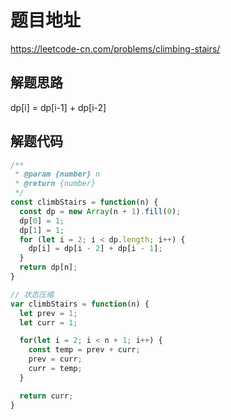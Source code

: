 # 题目地址

https://leetcode-cn.com/problems/climbing-stairs/

## 解题思路

dp[i] = dp[i-1] + dp[i-2]

## 解题代码

```js
/**
 * @param {number} n
 * @return {number}
 */
const climbStairs = function(n) {
  const dp = new Array(n + 1).fill(0);
  dp[0] = 1;
  dp[1] = 1;
  for (let i = 2; i < dp.length; i++) {
    dp[i] = dp[i - 2] + dp[i - 1];
  }
  return dp[n];
}

// 状态压缩
var climbStairs = function(n) {
  let prev = 1;
  let curr = 1;

  for(let i = 2; i < n + 1; i++) {
    const temp = prev + curr;
    prev = curr;
    curr = temp;
  }

  return curr;
}
```
